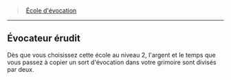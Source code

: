 ﻿---
!GenericItem
Id: wizard_evocation_hd.md#Évocateur-érudit
ParentLink: wizard_evocation_hd.md#École-dévocation
Name: Évocateur érudit
ParentName: École d'évocation
NameLevel: 2
Attributes:
  Name: Évocateur érudit
  Markdown: >+
    ## <!--Name-->Évocateur érudit<!--/Name-->


    Dès que vous choisissez cette école au niveau 2, l'argent et le temps que vous passez à copier un sort d'évocation dans votre grimoire sont divisés par deux.

AttributesDictionary: >+
  Name: Évocateur érudit

  Markdown: >+

    ## <!--Name-->Évocateur érudit<!--/Name-->





    Dès que vous choisissez cette école au niveau 2, l'argent et le temps que vous passez à copier un sort d'évocation dans votre grimoire sont divisés par deux.



---
> [École d'évocation](hd_wizard_evocation.md)

---

## Évocateur érudit

Dès que vous choisissez cette école au niveau 2, l'argent et le temps que vous passez à copier un sort d'évocation dans votre grimoire sont divisés par deux.

